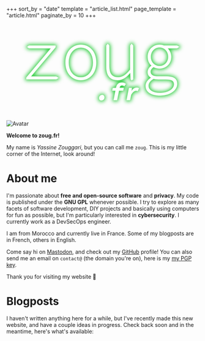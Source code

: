 +++
sort_by = "date"
template = "article_list.html"
page_template = "article.html"
paginate_by = 10
+++

<div id="logo">
    <svg width="1920" height="960" inkscape:version="1.4 (e7c3feb100, 2024-10-09)" sodipodi:docname="zougfr.svg" version="1.1" viewBox="0 0 508 254" xmlns="http://www.w3.org/2000/svg" xmlns:inkscape="http://www.inkscape.org/namespaces/inkscape" xmlns:sodipodi="http://sodipodi.sourceforge.net/DTD/sodipodi-0.dtd">
     <sodipodi:namedview bordercolor="#000000" borderopacity="0.25" inkscape:current-layer="layer1" inkscape:cx="960" inkscape:cy="481" inkscape:deskcolor="#d1d1d1" inkscape:document-units="px" inkscape:pagecheckerboard="0" inkscape:pageopacity="0.0" inkscape:showpageshadow="2" inkscape:window-height="1100" inkscape:window-maximized="0" inkscape:window-width="1908" inkscape:window-x="0" inkscape:window-y="0" inkscape:zoom="0.5" pagecolor="#041406" showborder="false" showgrid="false"/>
     <defs>
      <filter id="filter18" x="-.041092" y="-.11098" width="1.0822" height="1.222" color-interpolation-filters="sRGB" inkscape:collect="always">
       <feGaussianBlur inkscape:collect="always" stdDeviation="5.5227741"/>
      </filter>
      <filter id="filter19" x="-.013145" y="-.035501" width="1.0263" height="1.071" color-interpolation-filters="sRGB" inkscape:collect="always">
       <feGaussianBlur inkscape:collect="always" stdDeviation="1.3806935"/>
      </filter>
      <filter id="filter20" x="-.0023811" y="-.0064305" width="1.0048" height="1.0129" color-interpolation-filters="sRGB" inkscape:collect="always">
       <feGaussianBlur inkscape:collect="always" stdDeviation="0.12426253"/>
      </filter>
     </defs>
     <g inkscape:groupmode="layer" inkscape:label="Layer 1">
      <path d="m329.76 52.383-3.4473 4.8044v63.417c-11.453 13.867-20.13 20.153-31.93 20.153-16.486 0-23.428-9.6141-23.428-29.397v-54.172l-3.9119-4.733-3.7233 4.733v55.282c0 24.036 9.5442 35.684 29.848 35.684 13.362 0 23.774-8.1351 32.798-19.413h0.69453l0.86765 17.194 2.8613 2.8489 3.5595-2.8489v-88.747zm-133.6 2.5859c-21.865 0-40.434 17.01-40.434 46.777 0 29.397 18.568 46.407 40.434 46.407 21.865 0 40.434-17.01 40.434-46.407 0-29.767-18.568-46.777-40.434-46.777zm207.37 0c-17.006 0-31.063 13.312-31.063 31.616 0 10.724 4.5118 18.304 9.8914 22.926v0.74c-6.5943 4.8071-10.065 11.093-10.065 16.825 0 7.3955 4.5121 12.018 8.677 14.236v0.73949c-9.0238 5.9164-14.057 13.866-14.057 20.892 0 15.531 12.842 25.7 38.872 25.7 26.898 0 44.078-14.976 44.078-30.322 0-14.421-9.1974-19.968-30.369-19.968h-20.651c-11.627 0-19.262-3.8825-19.262-12.387 0-4.8071 3.2971-9.2442 8.1561-12.387 5.0325 2.7733 10.759 4.0674 15.792 4.0674 17.006 0 30.716-12.758 30.716-30.877 0-9.4293-4.6858-17.194-9.7183-22.556h25.163l5.8219-3.793-5.8219-3.2329h-34.707c-3.2972-1.4791-6.9417-2.2185-11.454-2.2185zm-344.12 2.2185-4.9418 3.4928 4.9418 3.5331h58.308l-65.249 77.284v4.4369h78.785l6.12-3.6282-6.12-3.5822h-67.158l65.249-77.284v-4.2524zm344.12 4.6224c12.668 0 23.08 10.354 23.08 24.775 0 14.606-10.412 24.59-23.08 24.59-12.842 0-23.254-9.9835-23.254-24.59 0-14.421 10.412-24.775 23.254-24.775zm-207.37 0.36949c18.742 0 32.278 16.086 32.278 39.567 0 23.296-13.536 39.196-32.278 39.196-18.742 0-32.278-15.9-32.278-39.196 0-23.481 13.536-39.567 32.278-39.567zm191.58 82.276c3.8178 1.2942 8.5036 1.664 12.668 1.664h19.783c14.577 0 21.692 3.1434 21.692 13.127 0 11.093-13.709 22.741-36.616 22.741-20.824 0-31.063-8.1353-31.063-18.859 0-6.4711 3.4706-12.942 13.536-18.674zm-83.354 10.314c-8.3356 0-13.375 4.2646-15.055 12.665l-0.2589 1.357-8.723 0.38757-1.357 6.5262h8.6589l-5.0405 25.136h8.8527l4.9754-25.136h11.179l1.357-6.9138h-11.179l0.25838-1.2924c0.84002-4.1355 3.2958-5.6865 6.7205-5.6865 2.5201 0 4.1997 0.58197 5.9443 1.8743l3.9419-5.5573c-2.0677-1.6154-5.4926-3.36-10.274-3.36zm38.512 13.246c-4.9109 0-9.8861 3.6185-13.246 9.3048h-0.2589l0.90486-8.5292-7.1727-0.0646-6.3324 32.115h8.8527l2.8432-14.152c3.7478-6.6556 8.4001-10.791 12.665-10.791 1.8739 0 3.4246 0.32323 4.9108 1.0986l3.1662-7.6249c-1.2924-0.84002-3.5539-1.357-6.3324-1.357zm-90.528 19.192c-4.717 0-8.0124 3.7476-8.0124 8.2708 0 3.4893 2.2612 6.1386 5.7506 6.1386 4.717 0 8.077-3.7476 8.077-8.2062 0-3.5539-2.3258-6.2032-5.8152-6.2032z" fill="#2acc3d" filter="url(#filter18)" stroke="#2acc3d" stroke-linecap="round" stroke-linejoin="round" stroke-width="6.6146" style="mix-blend-mode:normal" class="green"/>
      <path d="m329.76 52.383-3.447 4.804v63.417c-11.454 13.867-20.13 20.153-31.931 20.153-16.486 0-23.427-9.6143-23.427-29.397v-54.173l-3.912-4.733-3.724 4.733v55.282c0 24.036 9.545 35.684 29.848 35.684 13.362 0 23.774-8.1351 32.798-19.413h0.695l0.867 17.194 2.862 2.8489 3.559-2.8489v-88.747zm-133.6 2.586c-21.865 0-40.433 17.01-40.433 46.777 0 29.397 18.568 46.407 40.433 46.407 21.866 0 40.434-17.01 40.434-46.407 0-29.767-18.568-46.777-40.434-46.777zm207.38 0c-17.007 0-31.063 13.312-31.063 31.616 0 10.724 4.512 18.304 9.891 22.926v0.7398c-6.594 4.8071-10.065 11.093-10.065 16.825 0 7.3955 4.513 12.018 8.677 14.236v0.7395c-9.023 5.9165-14.056 13.866-14.056 20.892 0 15.531 12.842 25.7 38.872 25.7 26.898 0 44.078-14.976 44.078-30.322 0-14.421-9.198-19.968-30.369-19.968h-20.651c-11.627 0-19.262-3.8825-19.262-12.387 0-4.8071 3.297-9.2442 8.156-12.387 5.032 2.7733 10.759 4.0674 15.792 4.0674 17.006 0 30.716-12.758 30.716-30.877 0-9.4293-4.686-17.194-9.719-22.556h25.163l5.822-3.793-5.822-3.233h-34.707c-3.297-1.479-6.941-2.218-11.453-2.218zm-344.12 2.218-4.9418 3.493 4.9418 3.533h58.308l-65.249 77.284v4.437h78.785l6.12-3.6282-6.12-3.5822h-67.158l65.249-77.284v-4.253zm344.12 4.623c12.668 0 23.08 10.354 23.08 24.775 0 14.606-10.412 24.59-23.08 24.59-12.842 0-23.254-9.9837-23.254-24.59 0-14.421 10.412-24.775 23.254-24.775zm-207.38 0.369c18.742 0 32.278 16.086 32.278 39.567 0 23.296-13.536 39.196-32.278 39.196s-32.277-15.9-32.277-39.196c0-23.481 13.535-39.567 32.277-39.567zm191.58 82.276c3.818 1.2942 8.504 1.664 12.668 1.664h19.783c14.577 0 21.692 3.1434 21.692 13.127 0 11.093-13.709 22.741-36.616 22.741-20.824 0-31.063-8.1353-31.063-18.859 0-6.4711 3.471-12.942 13.536-18.674zm-83.354 10.314c-8.335 0-13.375 4.2646-15.055 12.665l-0.259 1.357-8.723 0.38757-1.357 6.5262h8.659l-5.041 25.136h8.853l4.976-25.136h11.178l1.357-6.9138h-11.178l0.258-1.2924c0.84-4.1355 3.296-5.6865 6.72-5.6865 2.52 0 4.2 0.58197 5.945 1.8743l3.942-5.5573c-2.068-1.6154-5.493-3.36-10.275-3.36zm38.512 13.246c-4.911 0-9.886 3.6187-13.246 9.305h-0.259l0.905-8.5294-7.173-0.0646-6.332 32.115h8.853l2.843-14.151c3.748-6.6556 8.4-10.791 12.665-10.791 1.873 0 3.424 0.32306 4.91 1.0985l3.167-7.6248c-1.293-0.84003-3.554-1.357-6.333-1.357zm-90.528 19.192c-4.717 0-8.013 3.7476-8.013 8.2708 0 3.4893 2.262 6.1387 5.751 6.1387 4.717 0 8.077-3.7477 8.077-8.2062 0-3.554-2.326-6.2033-5.815-6.2033z" fill="#71dd7d" filter="url(#filter19)" stroke-opacity="0" class="greenish"/>
      <path d="m329.76 52.383-3.448 4.8043v63.417c-11.453 13.867-20.13 20.153-31.93 20.153-16.486 0-23.427-9.6145-23.427-29.398v-54.172l-3.912-4.7327-3.724 4.7327v55.282c0 24.036 9.545 35.684 29.848 35.684 13.362 0 23.774-8.1351 32.798-19.413h0.695l0.867 17.194 2.862 2.849 3.559-2.849v-88.747zm-133.6 2.5859c-21.865 0-40.434 17.01-40.434 46.777 0 29.397 18.569 46.407 40.434 46.407 21.866 0 40.434-17.01 40.434-46.407 0-29.767-18.568-46.777-40.434-46.777zm207.38 0c-17.007 0-31.063 13.312-31.063 31.616 0 10.724 4.512 18.304 9.891 22.926v0.7397c-6.594 4.8071-10.065 11.093-10.065 16.825 0 7.3955 4.512 12.018 8.677 14.236v0.7395c-9.024 5.9164-14.056 13.866-14.056 20.892 0 15.531 12.841 25.7 38.872 25.7 26.898 0 44.078-14.976 44.078-30.322 0-14.421-9.198-19.968-30.369-19.968h-20.651c-11.627 0-19.262-3.8825-19.262-12.387 0-4.8071 3.297-9.2443 8.156-12.387 5.032 2.7734 10.759 4.0675 15.792 4.0675 17.006 0 30.716-12.758 30.716-30.877 0-9.4293-4.686-17.194-9.719-22.556h25.163l5.822-3.7931-5.822-3.2329h-34.707c-3.297-1.4791-6.942-2.2184-11.453-2.2184zm-344.12 2.2184-4.9418 3.4928 4.9418 3.5332h58.308l-65.249 77.284v4.4369h78.785l6.12-3.6282-6.12-3.5822h-67.158l65.249-77.284v-4.2525zm344.12 4.6225c12.668 0 23.08 10.354 23.08 24.775 0 14.606-10.412 24.59-23.08 24.59-12.842 0-23.254-9.9839-23.254-24.59 0-14.421 10.412-24.775 23.254-24.775zm-207.38 0.3695c18.742 0 32.278 16.086 32.278 39.567 0 23.296-13.536 39.196-32.278 39.196s-32.277-15.9-32.277-39.196c0-23.481 13.535-39.567 32.277-39.567zm191.58 82.276c3.818 1.2942 8.503 1.664 12.668 1.664h19.783c14.577 0 21.692 3.1433 21.692 13.127 0 11.093-13.709 22.741-36.616 22.741-20.824 0-31.063-8.1353-31.063-18.859 0-6.4711 3.471-12.942 13.536-18.674zm-83.354 10.314c-8.335 0-13.375 4.2646-15.055 12.665l-0.259 1.3571-8.723 0.3875-1.357 6.5262h8.659l-5.041 25.136h8.853l4.975-25.136h11.179l1.357-6.9137h-11.179l0.259-1.2925c0.84-4.1355 3.296-5.6864 6.72-5.6864 2.52 0 4.2 0.5819 5.945 1.8743l3.942-5.5573c-2.068-1.6154-5.493-3.36-10.275-3.36zm38.512 13.246c-4.911 0-9.886 3.6189-13.246 9.3052h-0.259l0.905-8.5295-7.173-0.0646-6.332 32.114h8.852l2.844-14.151c3.747-6.6554 8.4-10.791 12.664-10.791 1.874 0 3.425 0.3229 4.911 1.0983l3.167-7.6249c-1.293-0.84-3.554-1.357-6.333-1.357zm-90.528 19.192c-4.717 0-8.013 3.748-8.013 8.271 0 3.489 2.262 6.139 5.751 6.139 4.717 0 8.077-3.748 8.077-8.207 0-3.554-2.326-6.203-5.815-6.203z" fill="#b8eebe" filter="url(#filter20)" stroke="#b8eebe" stroke-linecap="round" stroke-linejoin="round" stroke-width="1.3229" style="mix-blend-mode:normal" class="whiteish"/>
      <path d="m329.76 52.383-3.4473 4.8044v63.417c-11.453 13.867-20.13 20.153-31.93 20.153-16.486 0-23.428-9.6146-23.428-29.398v-54.172l-3.9119-4.7325-3.7233 4.7325v55.282c0 24.036 9.5442 35.684 29.848 35.684 13.362 0 23.774-8.1351 32.798-19.413h0.69453l0.86765 17.194 2.8613 2.8489 3.5595-2.8489v-88.747zm-133.6 2.5859c-21.865 0-40.434 17.01-40.434 46.777 0 29.397 18.568 46.407 40.434 46.407 21.865 0 40.434-17.01 40.434-46.407 0-29.767-18.568-46.777-40.434-46.777zm207.37 0c-17.006 0-31.063 13.312-31.063 31.616 0 10.724 4.5118 18.304 9.8914 22.926v0.73949c-6.5943 4.8071-10.065 11.093-10.065 16.825 0 7.3955 4.5121 12.018 8.677 14.236v0.73949c-9.0238 5.9164-14.057 13.866-14.057 20.892 0 15.531 12.842 25.7 38.872 25.7 26.898 0 44.078-14.976 44.078-30.322 0-14.421-9.1974-19.968-30.369-19.968h-20.651c-11.627 0-19.262-3.8825-19.262-12.387 0-4.8071 3.2971-9.2442 8.1561-12.387 5.0325 2.7733 10.759 4.0674 15.792 4.0674 17.006 0 30.716-12.758 30.716-30.877 0-9.4293-4.6858-17.194-9.7183-22.556h25.163l5.8219-3.793-5.8219-3.2329h-34.707c-3.2972-1.4791-6.9417-2.2185-11.454-2.2185zm-344.12 2.2185-4.9418 3.4928 4.9418 3.5331h58.308l-65.249 77.284v4.4369h78.785l6.12-3.6282-6.12-3.5822h-67.158l65.249-77.284v-4.2524zm344.12 4.6224c12.668 0 23.08 10.354 23.08 24.775 0 14.606-10.412 24.59-23.08 24.59-12.842 0-23.254-9.984-23.254-24.59 0-14.421 10.412-24.775 23.254-24.775zm-207.37 0.36949c18.742 0 32.278 16.086 32.278 39.567 0 23.296-13.536 39.196-32.278 39.196-18.742 0-32.278-15.9-32.278-39.196 0-23.481 13.536-39.567 32.278-39.567zm191.58 82.276c3.8178 1.2942 8.5036 1.664 12.668 1.664h19.783c14.577 0 21.692 3.1434 21.692 13.127 0 11.093-13.709 22.741-36.616 22.741-20.824 0-31.063-8.1353-31.063-18.859 0-6.4711 3.4706-12.942 13.536-18.674zm-83.354 10.314c-8.3356 0-13.375 4.2646-15.055 12.665l-0.2589 1.357-8.723 0.38757-1.357 6.5262h8.6589l-5.0405 25.136h8.8527l4.9754-25.136h11.179l1.357-6.9138h-11.179l0.25838-1.2924c0.84002-4.1355 3.2958-5.6865 6.7205-5.6865 2.5201 0 4.1997 0.58198 5.9443 1.8743l3.9419-5.5573c-2.0677-1.6154-5.4926-3.36-10.274-3.36zm38.512 13.246c-4.9109 0-9.8861 3.6191-13.246 9.3054h-0.2589l0.90486-8.5297-7.1727-0.0646-6.3324 32.115h8.8527l2.8432-14.151c3.7478-6.6556 8.4001-10.791 12.665-10.791 1.8739 0 3.4246 0.32271 4.9108 1.0981l3.1662-7.6248c-1.2924-0.84002-3.5539-1.357-6.3324-1.357zm-90.528 19.192c-4.717 0-8.0124 3.7476-8.0124 8.2708 0 3.4893 2.2612 6.1386 5.7506 6.1386 4.717 0 8.077-3.7476 8.077-8.2062 0-3.5539-2.3258-6.2032-5.8152-6.2032z" fill="#fff" stroke-width="3.3585" class="white"/>
     </g>
    </svg>
    <img alt="Avatar" src="avatar.png" id="avatar"/>
</div>

**Welcome to zoug.fr!**

My name is *Yassine Zouggari*, but you can call me `zoug`. This is my little corner of the Internet, look around!

# About me

I'm passionate about **free and open-source software** and **privacy**. My code is published under the **GNU GPL** whenever possible. I try to explore as many facets of software development, DIY projects and basically using computers for fun as possible, but I'm particularly interested in **cybersecurity**. I currently work as a DevSecOps engineer.

I am from Morocco and currently live in France. Some of my blogposts are in French, others in English.

Come say hi on [Mastodon](https://infosec.exchange/@zoug), and check out my [GitHub](https://github.com/yzoug) profile! You can also send me an email on `contact@` (the domain you're on), here is my [my PGP key](pgp-pubkey.asc).

Thank you for visiting my website 🥰

# Blogposts

I haven't written anything here for a while, but I've recently made this new website, and have a couple ideas in progress. Check back soon and in the meantime, here's what's available:
